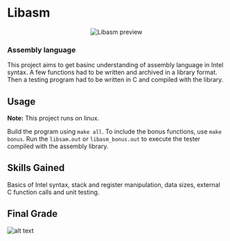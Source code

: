 # Libasm
<p align="center">
  <img src="https://i.imgur.com/OCYYybV.png" alt="Libasm preview" />
</p>

### Assembly language
This project aims to get basinc understanding of assembly language in Intel syntax. A few functions had to be written and archived in a library format. Then a testing program had to be written in C and compiled with the library. 

## Usage
**Note:** This project runs on linux.

Build the program using `make all`. To include the bonus functions, use `make bonus`. Run the `libsam.out` or `libasm_bonus.out` to execute the tester compiled with the assembly library.

## Skills Gained
Basics of Intel syntax, stack and register manipulation, data sizes, external C function calls and unit testing.

## Final Grade
![alt text](https://i.imgur.com/sZiwjV0.png "Final grade 115/100")
